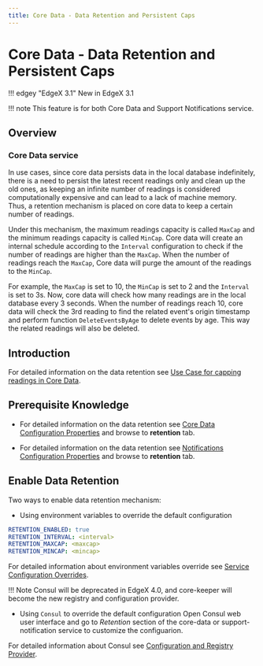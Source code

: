 ```yaml
---
title: Core Data - Data Retention and Persistent Caps
---
```


# Core Data - Data Retention and Persistent Caps

!!! edgey "EdgeX 3.1"
    New in EdgeX 3.1

!!! note
    This feature is for both Core Data and Support Notifications service.

## Overview

### Core Data service
In use cases, since core data persists data in the local database indefinitely, there is a need to persist the latest recent readings only and clean up the old ones, as keeping an infinite number of readings is considered computationally expensive and can lead to a lack of machine memory. Thus, a retention mechanism is placed on core data to keep a certain number of readings.

Under this mechanism, the maximum readings capacity is called <code>MaxCap</code> and the minimum readings capacity is called <code>MinCap</code>. Core data will create an internal schedule according to the <code>Interval</code> configuration to check if the number of readings are higher than the <code>MaxCap</code>. When the number of readings reach the <code>MaxCap</code>, Core data will purge the amount of the readings to the <code>MinCap</code>.

For example, the <code>MaxCap</code> is set to 10, the <code>MinCap</code> is set to 2 and the <code>Interval</code> is set to 3s. Now, core data will check how many readings are in the local database every 3 seconds. When the number of readings reach 10, core data will check the 3rd reading to find the related event's origin timestamp and perform function <code>DeleteEventsByAge</code> to delete events by age. This way the related readings will also be deleted.

## Introduction

For detailed information on the data retention see [Use Case for capping readings in Core Data](../../../../design/ucr/Core-Data-Retention.md).

## Prerequisite Knowledge

- For detailed information on the data retention see [Core Data Configuration Properties](../Configuration.md) and browse to **retention** tab.

- For detailed information on the data retention see [Notifications Configuration Properties](../../../support/notifications/Configuration.md#configuration-properties) and browse to **retention** tab.

## Enable Data Retention
Two ways to enable data retention mechanism:

- Using environment variables to override the default configuration
```yaml
RETENTION_ENABLED: true 
RETENTION_INTERVAL: <interval>  
RETENTION_MAXCAP: <maxcap>
RETENTION_MINCAP: <mincap>  
```

For detailed information about environment variables override see [Service Configuration Overrides](../../../configuration/CommonEnvironmentVariables.md#service-configuration-overrides).

!!! Note
    Consul will be deprecated in EdgeX 4.0, and core-keeper will become the new registry and configuration provider.
    
- Using <code>Consul</code> to override the default configuration
Open Consul web user interface and go to *Retention* section of the core-data or support-notification service to customize the configuarion.

For detailed information about Consul see [Configuration and Registry Provider](../../../configuration/ConfigurationAndRegistry.md#web-user-interface).
